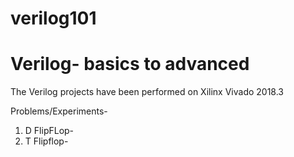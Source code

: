 # verilog101
# Verilog- basics to advanced

The Verilog projects have been performed on Xilinx Vivado 2018.3

Problems/Experiments-
1) D FlipFLop-
2) T Flipflop-
